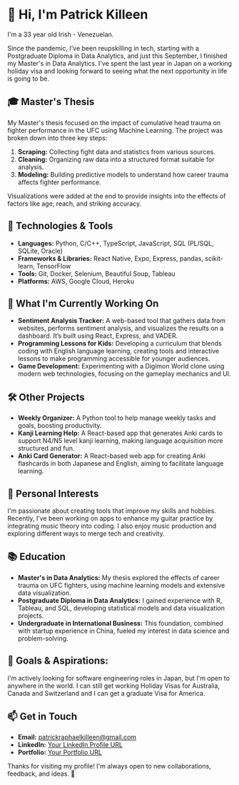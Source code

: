 # 👋 Hi, I'm Patrick Killeen

I'm a 33 year old Irish - Venezuelan. 

Since the pandemic, I've been reupskilling in tech, starting with a Postgraduate Diploma in Data Analytics, and just this September, I finished my Master's in Data Analytics.
I've spent the last year in Japan on a working holiday visa and looking forward to seeing what the next opportunity in life is going to be. 

## 🎓 Master's Thesis
My Master's thesis focused on the impact of cumulative head trauma on fighter performance in the UFC using Machine Learning. The project was broken down into three key steps:

1. **Scraping:** Collecting fight data and statistics from various sources.
2. **Cleaning:** Organizing raw data into a structured format suitable for analysis.
3. **Modeling:** Building predictive models to understand how career trauma affects fighter performance.

Visualizations were added at the end to provide insights into the effects of factors like age, reach, and striking accuracy.

## 🔧 Technologies & Tools
- **Languages:** Python, C/C++, TypeScript, JavaScript, SQL (PL/SQL, SQLite, Oracle)
- **Frameworks & Libraries:** React Native, Expo, Express, pandas, scikit-learn, TensorFlow
- **Tools:** Git, Docker, Selenium, Beautiful Soup, Tableau
- **Platforms:** AWS, Google Cloud, Heroku

## 🌱 What I'm Currently Working On
- **Sentiment Analysis Tracker:** A web-based tool that gathers data from websites, performs sentiment analysis, and visualizes the results on a dashboard. It’s built using React, Express, and VADER.
- **Programming Lessons for Kids:** Developing a curriculum that blends coding with English language learning, creating tools and interactive lessons to make programming accessible for younger audiences.
- **Game Development:** Experimenting with a Digimon World clone using modern web technologies, focusing on the gameplay mechanics and UI.

## 🛠️ Other Projects
- **Weekly Organizer:** A Python tool to help manage weekly tasks and goals, boosting productivity.
- **Kanji Learning Help:** A React-based app that generates Anki cards to support N4/N5 level kanji learning, making language acquisition more structured and fun.
- **Anki Card Generator:** A React-based web app for creating Anki flashcards in both Japanese and English, aiming to facilitate language learning.

## 🎸 Personal Interests
I'm passionate about creating tools that improve my skills and hobbies. 
Recently, I’ve been working on apps to enhance my guitar practice by integrating music theory into coding. 
I also enjoy music production and exploring different ways to merge tech and creativity.

## 📚 Education
- **Master's in Data Analytics:** My thesis explored the effects of career trauma on UFC fighters, using machine learning models and extensive data visualization.
- **Postgraduate Diploma in Data Analytics:** I gained experience with R, Tableau, and SQL, developing statistical models and data visualization projects.
- **Undergraduate in International Business:** This foundation, combined with startup experience in China, fueled my interest in data science and problem-solving.

## 🎯 Goals & Aspirations: 
I'm actively looking for software engineering roles in Japan, but I'm open to anywhere in the world. I can still get working Holiday Visas for Australia, Canada and Switzerland and I can get a graduate Visa for America.

## 📫 Get in Touch
- **Email:** patrickraphaelkilleen@gmail.com
- **LinkedIn:** [Your LinkedIn Profile URL](https://linkedin.com)
- **Portfolio:** [Your Portfolio URL](https://your-portfolio.com)

Thanks for visiting my profile! I'm always open to new collaborations, feedback, and ideas. 🚀
